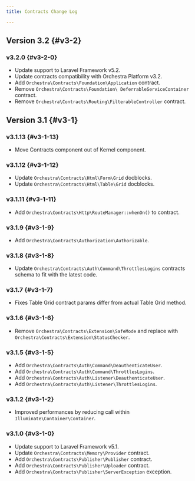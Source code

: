 ```yaml
---
title: Contracts Change Log

---
```


## Version 3.2 {#v3-2}

### v3.2.0 {#v3-2-0}

* Update support to Laravel Framework v5.2.
* Update contracts compatibility with Orchestra Platform v3.2.
* Add `Orchestra\Contracts\Foundation\Application` contract.
* Remove `Orchestra\Contracts\Foundation\ DeferrableServiceContainer` contract.
* Remove `Orchestra\Contracts\Routing\FilterableController` contract.

## Version 3.1 {#v3-1}

### v3.1.13 {#v3-1-13}

* Move Contracts component out of Kernel component.

### v3.1.12 {#v3-1-12}

* Update `Orchestra\Contracts\Html\Form\Grid` docblocks.
* Update `Orchestra\Contracts\Html\Table\Grid` docblocks.

### v3.1.11 {#v3-1-11}

* Add `Orchestra\Contracts\Http\RouteManager::whenOn()` to contract.

### v3.1.9 {#v3-1-9}

* Add `Orchestra\Contracts\Authorization\Authorizable`.

### v3.1.8 {#v3-1-8}

* Update `Orchestra\Contracts\Auth\Command\ThrottlesLogins` contracts schema to fit with the latest code.

### v3.1.7 {#v3-1-7}

* Fixes Table Grid contract params differ from actual Table Grid method.

### v3.1.6 {#v3-1-6}

* Remove `Orchestra\Contracts\Extension\SafeMode` and replace with `Orchestra\Contracts\Extension\StatusChecker`.

### v3.1.5 {#v3-1-5}

* Add `Orchestra\Contracts\Auth\Command\DeauthenticateUser`.
* Add `Orchestra\Contracts\Auth\Command\ThrottlesLogins`.
* Add `Orchestra\Contracts\Auth\Listener\DeauthenticateUser`.
* Add `Orchestra\Contracts\Auth\Listener\ThrottlesLogins`.

### v3.1.2 {#v3-1-2}

* Improved performances by reducing call within `Illuminate\Container\Container`.

### v3.1.0 {#v3-1-0}

* Update support to Laravel Framework v5.1.
* Update `Orchestra\Contracts\Memory\Provider` contract.
* Add `Orchestra\Contracts\Publisher\Publisher` contract.
* Add `Orchestra\Contracts\Publisher\Uploader` contract.
* Add `Orchestra\Contracts\Publisher\ServerException` exception.

